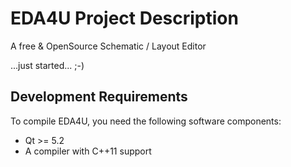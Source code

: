 EDA4U Project Description
=========================

A free & OpenSource Schematic / Layout Editor

...just started... ;-)


## Development Requirements

To compile EDA4U, you need the following software components:
- Qt >= 5.2
- A compiler with C++11 support
